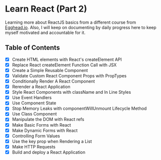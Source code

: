 # Learn React (Part 2)

Learning more about ReactJS basics from a different course from [Egghead.io][egghead-link]. Also, I will keep on documenting by daily progress here to keep myself motivated and accountable for it.

## Table of Contents

*   [x] Create HTML elements with React's createElement API
*   [x] Replace React createElement Function Call with JSX
*   [x] Create a Simple Reusable Component
*   [x] Validate Custom React Component Props with PropTypes
*   [x] Conditionally Render A React Component
*   [x] Rerender a React Application
*   [x] Style React Components with className and In Line Styles
*   [x] Use Event Handlers
*   [x] Use Component State
*   [x] Stop Memory Leaks with componentWillUnmount Lifecycle Method
*   [x] Use Class Component
*   [x] Manipulate the DOM with React refs
*   [x] Make Basic Forms with React
*   [x] Make Dynamic Forms with React
*   [x] Controlling Form Values
*   [x] Use the key prop when Rendering a List
*   [x] Make HTTP Requests
*   [x] Build and deploy a React Application

<!-- All the links here -->

[egghead-link]: https://egghead.io/lessons/react-introduction-to-the-beginner-s-guide-to-reactjs
